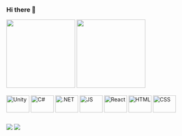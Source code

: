 ### Hi there 👋

<!--
**SamuelOli/SamuelOli** is a ✨ _special_ ✨ repository because its `README.md` (this file) appears on your GitHub profile.

Here are some ideas to get you started:

- 🔭 I’m currently working on ...
- 🌱 I’m currently learning ...
- 👯 I’m looking to collaborate on ...
- 🤔 I’m looking for help with ...
- 💬 Ask me about ...
- 📫 How to reach me: ...
- 😄 Pronouns: ...
- ⚡ Fun fact: ...
-->
<div>
  <img height="180em" src = "https://github-readme-stats.vercel.app/api?username=samueloli&count_private=true&show_icons=true&theme=radical"/>
  <img height="180em" src = "https://github-readme-stats.vercel.app/api/top-langs/?username=samueloli&theme=radical"/>
</div>

<div style="display: inline_block"><br>
  <img align="center" alt="Unity" height="45" width="60" src="https://cdn.jsdelivr.net/gh/devicons/devicon/icons/unity/unity-original.svg"/>
  <img align="center" alt="C#" height="45" width="60" src="https://cdn.jsdelivr.net/gh/devicons/devicon/icons/csharp/csharp-original.svg"/>
  <img align="center" alt=".NET" height="45" width="60" src="https://cdn.jsdelivr.net/gh/devicons/devicon/icons/dotnetcore/dotnetcore-original.svg"/>
  <img align="center" alt="JS" height="45" width="60" src="https://cdn.jsdelivr.net/gh/devicons/devicon/icons/javascript/javascript-original.svg"/>
  <img align="center" alt="React" height="45" width="60" src="https://cdn.jsdelivr.net/gh/devicons/devicon/icons/react/react-original-wordmark.svg"/>
  <img align="center" alt="HTML" height="45" width="60" src="https://cdn.jsdelivr.net/gh/devicons/devicon/icons/html5/html5-original.svg"/>
  <img align="center" alt="CSS" height="45" width="60" src="https://cdn.jsdelivr.net/gh/devicons/devicon/icons/css3/css3-original.svg"/>
</div>

##

<div>
  <a href="https://www.linkedin.com/in/samuel-oliveira-8854a5182/" target="_blank"><img src="https://img.shields.io/badge/LinkedIn-0077B5?style=for-the-badge&logo=linkedin&logoColor=white" target="_blank"></a>
  <a href="mailto:samuelotrab@gmail.com" target="_blank"><img src="https://img.shields.io/badge/Gmail-D14836?style=for-the-badge&logo=gmail&logoColor=white" target="_blank"></a>
</div>

